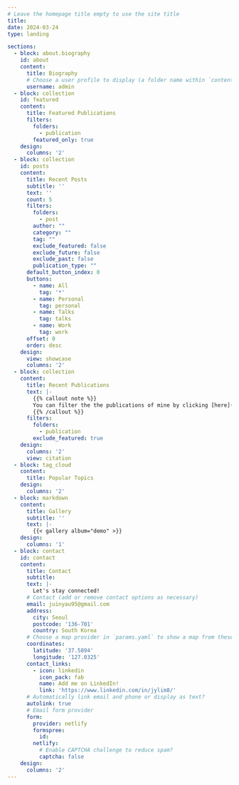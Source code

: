 ```yaml
---
# Leave the homepage title empty to use the site title
title: 
date: 2024-03-24
type: landing

sections:
  - block: about.biography
    id: about
    content:
      title: Biography
      # Choose a user profile to display (a folder name within `content/authors/`)
      username: admin
  - block: collection
    id: featured
    content:
      title: Featured Publications
      filters:
        folders:
          - publication
        featured_only: true
    design:
      columns: '2'
  - block: collection
    id: posts
    content:
      title: Recent Posts
      subtitle: ''
      text: ''
      count: 5
      filters:
        folders:
          - post
        author: ""
        category: ""
        tag: ""
        exclude_featured: false
        exclude_future: false
        exclude_past: false
        publication_type: ""
      default_button_index: 0
      buttons:
        - name: All
          tag: '*'
        - name: Personal
          tag: personal
        - name: Talks
          tag: talks
        - name: Work
          tag: work
      offset: 0
      order: desc
    design:
      view: showcase
      columns: '2'
  - block: collection
    content:
      title: Recent Publications
      text: |-
        {{% callout note %}}
        You can filter the the publications of mine by clicking [here](./publication/).
        {{% /callout %}}
      filters:
        folders:
          - publication
        exclude_featured: true
    design:
      columns: '2'
      view: citation
  - block: tag_cloud
    content:
      title: Popular Topics
    design:
      columns: '2'
  - block: markdown
    content:
      title: Gallery
      subtitle: ''
      text: |-
        {{< gallery album="demo" >}}
    design:
      columns: '1'
  - block: contact
    id: contact
    content:
      title: Contact
      subtitle:
      text: |-
        Let's stay connected!
      # Contact (add or remove contact options as necessary)
      email: juinyau95@gmail.com
      address:
        city: Seoul
        postcode: '136-701'
        country: South Korea
      # Choose a map provider in `params.yaml` to show a map from these coordinates
      coordinates:
        latitude: '37.5894'
        longitude: '127.0325'  
      contact_links:
        - icon: linkedin
          icon_pack: fab
          name: Add me on LinkedIn!
          link: 'https://www.linkedin.com/in/jylim8/'
      # Automatically link email and phone or display as text?
      autolink: true
      # Email form provider
      form:
        provider: netlify
        formspree:
          id:
        netlify:
          # Enable CAPTCHA challenge to reduce spam?
          captcha: false
    design:
      columns: '2'
---
```

